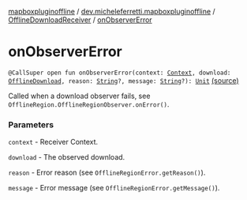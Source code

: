 [mapboxpluginoffline](../../index.md) / [dev.micheleferretti.mapboxpluginoffline](../index.md) / [OfflineDownloadReceiver](index.md) / [onObserverError](./on-observer-error.md)

# onObserverError

`@CallSuper open fun onObserverError(context: `[`Context`](https://developer.android.com/reference/android/content/Context.html)`, download: `[`OfflineDownload`](../../dev.micheleferretti.mapboxpluginoffline.model/-offline-download/index.md)`, reason: `[`String`](https://kotlinlang.org/api/latest/jvm/stdlib/kotlin/-string/index.html)`?, message: `[`String`](https://kotlinlang.org/api/latest/jvm/stdlib/kotlin/-string/index.html)`?): `[`Unit`](https://kotlinlang.org/api/latest/jvm/stdlib/kotlin/-unit/index.html) [(source)](https://github.com/xit0c/mapbox-plugin-offline/tree/master/mapboxpluginoffline/src/main/java/dev/micheleferretti/mapboxpluginoffline/OfflineDownloadReceiver.kt#L233)

Called when a download observer fails, see `OfflineRegion.OfflineRegionObserver.onError()`.

### Parameters

`context` - Receiver Context.

`download` - The observed download.

`reason` - Error reason (see `OfflineRegionError.getReason()`).

`message` - Error message (see `OfflineRegionError.getMessage()`).